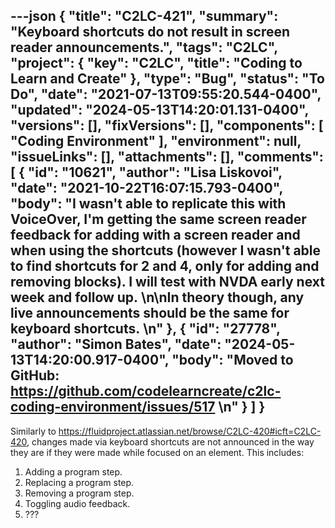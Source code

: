 ---json
{
  "title": "C2LC-421",
  "summary": "Keyboard shortcuts do not result in screen reader announcements.",
  "tags": "C2LC",
  "project": {
    "key": "C2LC",
    "title": "Coding to Learn and Create"
  },
  "type": "Bug",
  "status": "To Do",
  "date": "2021-07-13T09:55:20.544-0400",
  "updated": "2024-05-13T14:20:01.131-0400",
  "versions": [],
  "fixVersions": [],
  "components": [
    "Coding Environment"
  ],
  "environment": null,
  "issueLinks": [],
  "attachments": [],
  "comments": [
    {
      "id": "10621",
      "author": "Lisa Liskovoi",
      "date": "2021-10-22T16:07:15.793-0400",
      "body": "I wasn't able to replicate this with VoiceOver, I'm getting the same screen reader feedback for adding with a screen reader and when using the shortcuts (however I wasn't able to find shortcuts for 2 and 4, only for adding and removing blocks). I will test with NVDA early next week and follow up. \n\nIn theory though, any live announcements should be the same for keyboard shortcuts. \n"
    },
    {
      "id": "27778",
      "author": "Simon Bates",
      "date": "2024-05-13T14:20:00.917-0400",
      "body": "Moved to GitHub: <https://github.com/codelearncreate/c2lc-coding-environment/issues/517>&#x20;\n"
    }
  ]
}
---
Similarly to <https://fluidproject.atlassian.net/browse/C2LC-420#icft=C2LC-420>, changes made via keyboard shortcuts are not announced in the way they are if they were made while focused on an element.  This includes:

1. Adding a program step.
2. Replacing a program step.
3. Removing a program step.
4. Toggling audio feedback.
5. ???

        